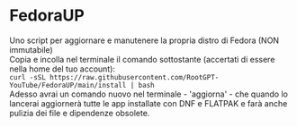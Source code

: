 # FedoraUP
Uno script per aggiornare e manutenere la propria distro di Fedora (NON immutabile)  
Copia e incolla nel terminale il comando sottostante (accertati di essere nella home del tuo account):  
`curl -sSL https://raw.githubusercontent.com/RootGPT-YouTube/FedoraUP/main/install | bash`  
Adesso avrai un comando nuovo nel terminale - 'aggiorna' - che quando lo lancerai aggiornerà tutte le app installate con DNF e FLATPAK e farà anche pulizia dei file e dipendenze obsolete.
